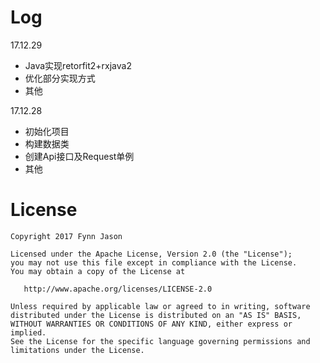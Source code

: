 Log
===
17.12.29 
- Java实现retorfit2+rxjava2
- 优化部分实现方式
- 其他

17.12.28 
- 初始化项目
- 构建数据类
- 创建Api接口及Request单例
- 其他

License
=======

    Copyright 2017 Fynn Jason

    Licensed under the Apache License, Version 2.0 (the "License");
    you may not use this file except in compliance with the License.
    You may obtain a copy of the License at

       http://www.apache.org/licenses/LICENSE-2.0

    Unless required by applicable law or agreed to in writing, software
    distributed under the License is distributed on an "AS IS" BASIS,
    WITHOUT WARRANTIES OR CONDITIONS OF ANY KIND, either express or implied.
    See the License for the specific language governing permissions and
    limitations under the License.
